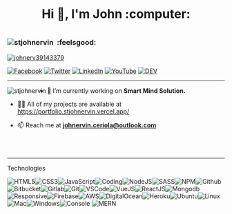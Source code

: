 
<h1 align="center">Hi 👋, I'm John :computer:<h1>
 


<h3 align="left"><img src="https://komarev.com/ghpvc/?username=stjohnervin&label=Profile%20views&color=0e75b6&style=flat" alt="stjohnervin"> &nbsp:feelsgood:</h3>

<p align="left">  <a href="https://twitter.com/johnerv39143379" target="blank"><img src="https://img.shields.io/twitter/follow/johnerv39143379?logo=twitter&style=for-the-badge" alt="johnerv39143379" /> 

[![Facebook](https://img.shields.io/badge/facebook-%231877F2.svg?&style=for-the-badge&logo=facebook&logoColor=white)](https://www.facebook.com/JohnErvin007) 
[![Twitter](https://img.shields.io/badge/twitter-%231DA1F2.svg?&style=for-the-badge&logo=twitter&logoColor=white)](https://twitter.com/JohnErv39143379) 
[![LinkedIn](https://img.shields.io/badge/linkedin-%230077B5.svg?&style=for-the-badge&logo=linkedin&logoColor=white)](https://www.linkedin.com/in/johnervinceriola/)
[![YouTube](https://img.shields.io/badge/youtube-%23FF0000.svg?&style=for-the-badge&logo=youtube&logoColor=white)](https://www.youtube.com/channel/UCpEBczj-a7d9CFs704xUUWg) 
[![DEV](https://img.shields.io/badge/DEV-%23000000.svg?&style=for-the-badge&logo=dev.to&logoColor=white)](https://dev.to/stjohnervin) 

<hr/>

<p><img align="left" src="https://github-readme-stats.vercel.app/api/top-langs?username=stjohnervin&show_icons=true&locale=en&layout=compact" alt="stjohnervin" />
</p>




- 🔭 I’m currently working on **Smart Mind Solution.**

- 👨‍💻 All of my projects are available at https://portfolio.stjohnervin.vercel.app/

- 📫 Reach me at **johnervin.ceriola@outlook.com**


<br><br>
<hr/>
Technologies

![HTML5](https://img.icons8.com/color/30/html-5.png)![CSS3](https://img.icons8.com/color/30/css3.png)![JavaScript](https://img.icons8.com/color/30/javascript.png)![Coding](https://img.icons8.com/color/30/000000/code.png)![NodeJS](https://img.icons8.com/color/30/nodejs.png)![SASS](https://img.icons8.com/color/30/sass.png)![NPM](https://img.icons8.com/color/30/npm.png)![Github](https://img.icons8.com/material-outlined/30/github.png)![Bitbucket](https://img.icons8.com/color/30/bitbucket.png)![Gitlab](https://img.icons8.com/color/30/gitlab.png)![Git](https://img.icons8.com/color/30/git.png)![VSCode](https://img.icons8.com/color/30/visual-studio-code-2019.png)![VueJS](https://img.icons8.com/color/30/vue-js.png)![ReactJS](https://img.icons8.com/color/30/react-native.png)![Mongodb](https://img.icons8.com/color/30/mongodb.png)![Responsive](https://img.icons8.com/color/30/000000/media-queries.png)![Firebase](https://img.icons8.com/color/30/firebase.png)![AWS](https://img.icons8.com/color/30/000000/amazon-web-services.png)![DigitalOcean]( https://img.icons8.com/windows/30/000000/digital-ocean.png)![Heroku](https://img.icons8.com/color/30/heroku.png)![Ubuntu](https://img.icons8.com/color/30/ubuntu.png)![Linux](https://img.icons8.com/color/30/linux.png)![Mac](https://img.icons8.com/nolan/30/mac-logo.png)![Windows](https://img.icons8.com/color/30/windows-10.png)![Console](https://img.icons8.com/color/30/console.png)
![MERN](https://miro.medium.com/max/2560/1*k0SazfSJ-tPSBbt2WDYIyw.png)



